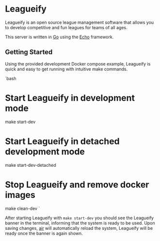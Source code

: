 # Leagueify

Leagueify is an open source league management software that allows you to develop competitive and fun leagues for teams of all ages.

This server is written in [Go][go-website] using the [Echo][echo-website] framework.

## Getting Started

Using the provided development Docker compose example, Leagueify is quick and easy to get running with intuitive make commands.

`bash
# Start Leagueify in development mode
make start-dev

# Start Leagueify in detached development mode
make start-dev-detached

# Stop Leagueify and remove docker images
make clean-dev
`

After starting Leagueify with `make start-dev` you should see the Leagueify banner in the terminal, informing that the system is ready to be used.
Upon saving changes, [air][air-github] will automatically reload the system, Leagueify will be ready once the banner is again shown.

[air-github]: https://github.com/air-verse/air
[echo-website]: https://echo.labstack.com
[go-website]: https://go.dev
